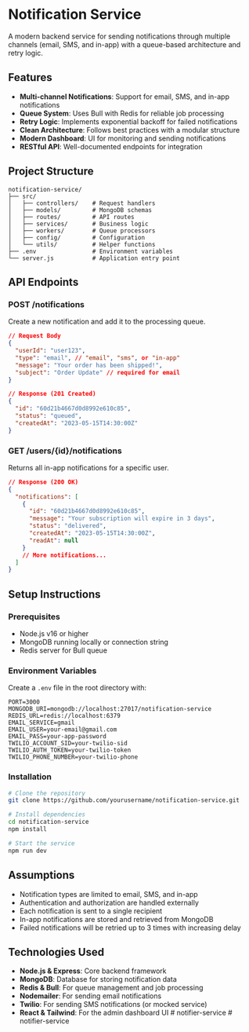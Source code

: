 
# Notification Service

A modern backend service for sending notifications through multiple channels (email, SMS, and in-app) with a queue-based architecture and retry logic.

## Features

- **Multi-channel Notifications**: Support for email, SMS, and in-app notifications
- **Queue System**: Uses Bull with Redis for reliable job processing
- **Retry Logic**: Implements exponential backoff for failed notifications
- **Clean Architecture**: Follows best practices with a modular structure
- **Modern Dashboard**: UI for monitoring and sending notifications
- **RESTful API**: Well-documented endpoints for integration

## Project Structure

```
notification-service/
├── src/
│   ├── controllers/    # Request handlers
│   ├── models/         # MongoDB schemas
│   ├── routes/         # API routes
│   ├── services/       # Business logic
│   ├── workers/        # Queue processors
│   ├── config/         # Configuration
│   └── utils/          # Helper functions
├── .env                # Environment variables
└── server.js           # Application entry point
```

## API Endpoints

### POST /notifications

Create a new notification and add it to the processing queue.

```json
// Request Body
{
  "userId": "user123",
  "type": "email", // "email", "sms", or "in-app"
  "message": "Your order has been shipped!",
  "subject": "Order Update" // required for email
}

// Response (201 Created)
{
  "id": "60d21b4667d0d8992e610c85",
  "status": "queued",
  "createdAt": "2023-05-15T14:30:00Z"
}
```

### GET /users/{id}/notifications

Returns all in-app notifications for a specific user.

```json
// Response (200 OK)
{
  "notifications": [
    {
      "id": "60d21b4667d0d8992e610c85",
      "message": "Your subscription will expire in 3 days",
      "status": "delivered", 
      "createdAt": "2023-05-15T14:30:00Z",
      "readAt": null
    }
    // More notifications...
  ]
}
```

## Setup Instructions

### Prerequisites

- Node.js v16 or higher
- MongoDB running locally or connection string
- Redis server for Bull queue

### Environment Variables

Create a `.env` file in the root directory with:

```
PORT=3000
MONGODB_URI=mongodb://localhost:27017/notification-service
REDIS_URL=redis://localhost:6379
EMAIL_SERVICE=gmail
EMAIL_USER=your-email@gmail.com
EMAIL_PASS=your-app-password
TWILIO_ACCOUNT_SID=your-twilio-sid
TWILIO_AUTH_TOKEN=your-twilio-token
TWILIO_PHONE_NUMBER=your-twilio-phone
```

### Installation

```bash
# Clone the repository
git clone https://github.com/yourusername/notification-service.git

# Install dependencies
cd notification-service
npm install

# Start the service
npm run dev
```

## Assumptions

- Notification types are limited to email, SMS, and in-app
- Authentication and authorization are handled externally
- Each notification is sent to a single recipient
- In-app notifications are stored and retrieved from MongoDB
- Failed notifications will be retried up to 3 times with increasing delay

## Technologies Used

- **Node.js & Express**: Core backend framework
- **MongoDB**: Database for storing notification data
- **Redis & Bull**: For queue management and job processing
- **Nodemailer**: For sending email notifications
- **Twilio**: For sending SMS notifications (or mocked service)
- **React & Tailwind**: For the admin dashboard UI
#   n o t i f i e r - s e r v i c e  
 #   n o t i f i e r - s e r v i c e  
 